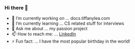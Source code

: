 ### Hi there 👋


- 🔭 I’m currently working on ... docs.tiffanylea.com
- 🌱 I’m currently learning ... CS related stuff for interviews
- 💬 Ask me about ... my passion project
- 📫 How to reach me: ... [LinkedIn](https://www.linkedin.com/in/tiffanymay/)
- ⚡ Fun fact: ... I have the most popular birthday in the world!
